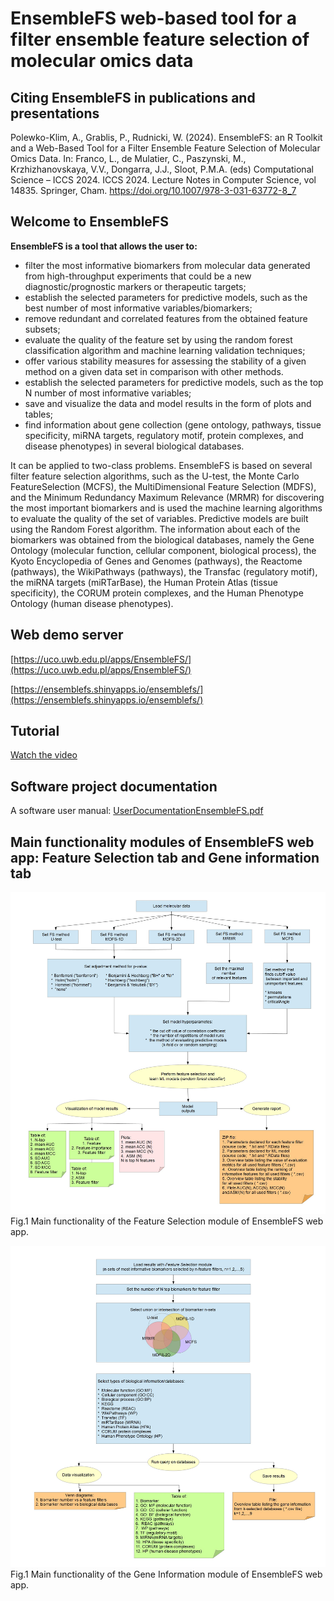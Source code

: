 # EnsembleFS web-based tool for a filter ensemble feature selection of molecular omics data
## Citing EnsembleFS in publications and presentations
Polewko-Klim, A., Grablis, P., Rudnicki, W. (2024). EnsembleFS: an R Toolkit and a Web-Based Tool for a Filter Ensemble Feature Selection of Molecular Omics Data. In: Franco, L., de Mulatier, C., Paszynski, M., Krzhizhanovskaya, V.V., Dongarra, J.J., Sloot, P.M.A. (eds) Computational Science – ICCS 2024. ICCS 2024. Lecture Notes in Computer Science, vol 14835. Springer, Cham. https://doi.org/10.1007/978-3-031-63772-8_7


## Welcome to EnsembleFS
**EnsembleFS is a tool that allows the user to:**
* filter the most informative biomarkers from molecular data generated from high-throughput experiments that could be a new diagnostic/prognostic markers or therapeutic targets;
* establish the selected parameters for predictive models, such as the best number of most informative variables/biomarkers;
* remove redundant and correlated features from the obtained feature subsets;
* evaluate the quality of the feature set by using the random forest classification algorithm and machine learning validation techniques;
* offer various stability measures for assessing the stability of a given method on a given data set in comparison with other methods.
* establish the selected parameters for predictive models, such as the top N number of most informative variables;
* save and visualize the data and model results in the form of plots and tables;
* find information about gene collection (gene ontology, pathways, tissue specificity, miRNA targets, regulatory motif, protein complexes, and disease phenotypes) in several biological databases.

It can be applied to two-class problems. EnsembleFS is based on several filter feature selection algorithms, such as the U-test, the Monte Carlo FeatureSelection (MCFS), the MultiDimensional Feature Selection (MDFS), and the Minimum Redundancy Maximum Relevance (MRMR) for discovering the most important biomarkers and is used the machine learning algorithms to evaluate the quality of the set of variables. Predictive models are built using the Random Forest algorithm.
The information about each of the biomarkers was obtained from the biological databases, namely the Gene Ontology (molecular function, cellular component, biological process), the Kyoto Encyclopedia of Genes and Genomes (pathways), the Reactome (pathways), the WikiPathways (pathways), the Transfac (regulatory motif), the miRNA targets (miRTarBase), the Human Protein Atlas (tissue specificity), the CORUM protein complexes, and the Human Phenotype Ontology (human disease phenotypes).

## Web demo server
[https://uco.uwb.edu.pl/apps/EnsembleFS/](https://uco.uwb.edu.pl/apps/EnsembleFS/)

[https://ensemblefs.shinyapps.io/ensemblefs/](https://ensemblefs.shinyapps.io/ensemblefs/)


## Tutorial
[Watch the video](https://www.youtube.com/embed/ENf3LEMb56E)

## Software project documentation

A software user manual: 
[UserDocumentationEnsembleFS.pdf](https://github.com/biocsuwb/EnsembleFS/blob/main/User%20Documentation%20EnsembleFS.pdf)

## Main functionality modules of EnsembleFS web app: Feature Selection tab and Gene information tab

![Fig.1](https://github.com/biocsuwb/Images/blob/main/S2.jpg?raw=true)
Fig.1 Main functionality of the Feature Selection module of EnsembleFS web app.

![Fig.2](https://github.com/biocsuwb/Images/blob/main/S3.jpg?raw=true)
Fig.1 Main functionality of the Gene Information module of EnsembleFS web app.

